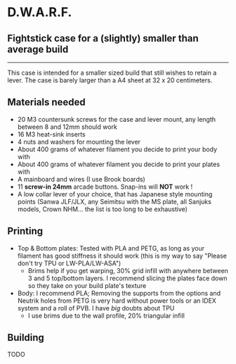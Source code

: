 # D.W.A.R.F.
## Fightstick case for a (slightly) smaller than average build

---

This case is intended for a smaller sized build that still wishes to retain a lever. The case is barely larger than a A4 sheet at 32 x 20 centimeters.

## Materials needed

- 20 M3 countersunk screws for the case and lever mount, any length between 8 and 12mm should work
- 16 M3 heat-sink inserts
- 4 nuts and washers for mounting the lever
- About 400 grams of whatever filament you decide to print your body with
- About 400 grams of whatever filament you decide to print your plates with
- A mainboard and wires (I use Brook boards)
- 11 **screw-in 24mm** arcade buttons. Snap-ins will **NOT** work !
- A low collar lever of your choice, that has Japanese style mounting points (Sanwa JLF/JLX, any Seimitsu with the MS plate, all Sanjuks models, Crown NHM... the list is too long to be exhaustive)
   

## Printing

- Top & Bottom plates: Tested with PLA and PETG, as long as your filament has good stiffness it should work (this is my way to say "Please don't try TPU or LW-PLA/LW-ASA")
  - Brims help if you get warping, 30% grid infill with anywhere between 3 and 5 top/bottom layers. I recommend slicing the plates face down so they take on your build plate's texture
- Body: I recommend PLA; Removing the supports from the options and Neutrik holes from PETG is very hard without power tools or an IDEX system and a roll of PVB. I have *big* doubts about TPU
  - I use brims due to the wall profile, 20% triangular infill
  
## Building

TODO
